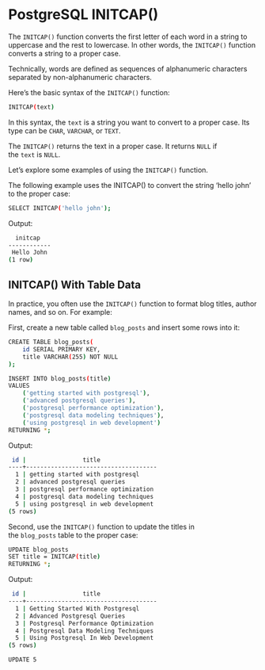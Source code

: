# PostgreSQL INITCAP()

The `INITCAP()` function converts the first letter of each word in a string to uppercase and the rest to lowercase. In other words, the `INITCAP()` function converts a string to a proper case.

Technically, words are defined as sequences of alphanumeric characters separated by non-alphanumeric characters.

Here’s the basic syntax of the `INITCAP()` function:

```bash
INITCAP(text)
```

In this syntax, the `text` is a string you want to convert to a proper case. Its type can be `CHAR`, `VARCHAR`, or `TEXT`.

The `INITCAP()` returns the text in a proper case. It returns `NULL` if the `text` is `NULL`.

Let’s explore some examples of using the `INITCAP()` function.

The following example uses the INITCAP() to convert the string ‘hello john’ to the proper case:

```bash
SELECT INITCAP('hello john');
```

Output:

```bash
  initcap
------------
 Hello John
(1 row)
```

## INITCAP() With Table Data

In practice, you often use the `INITCAP()` function to format blog titles, author names, and so on. For example:

First, create a new table called `blog_posts` and insert some rows into it:

```bash
CREATE TABLE blog_posts(
    id SERIAL PRIMARY KEY,
    title VARCHAR(255) NOT NULL
);

INSERT INTO blog_posts(title) 
VALUES
    ('getting started with postgresql'),
    ('advanced postgresql queries'),
    ('postgresql performance optimization'),
    ('postgresql data modeling techniques'),
    ('using postgresql in web development')
RETURNING *;
```

Output:

```bash
 id |                title
----+-------------------------------------
  1 | getting started with postgresql
  2 | advanced postgresql queries
  3 | postgresql performance optimization
  4 | postgresql data modeling techniques
  5 | using postgresql in web development
(5 rows)
```

Second, use the `INITCAP()` function to update the titles in the `blog_posts` table to the proper case:

```bash
UPDATE blog_posts
SET title = INITCAP(title)
RETURNING *;
```

Output:

```bash
 id |                title
----+-------------------------------------
  1 | Getting Started With Postgresql
  2 | Advanced Postgresql Queries
  3 | Postgresql Performance Optimization
  4 | Postgresql Data Modeling Techniques
  5 | Using Postgresql In Web Development
(5 rows)

UPDATE 5
```